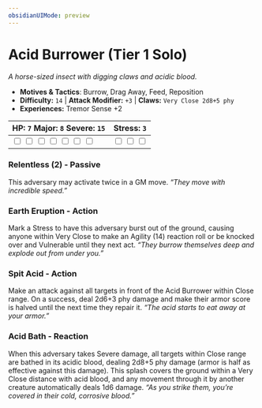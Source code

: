 ```yaml
---
obsidianUIMode: preview
---
```

# Acid Burrower (Tier 1 Solo)

*A horse-sized insect with digging claws and acidic blood.*

- **Motives & Tactics**: Burrow, Drag Away, Feed, Reposition
- **Difficulty:** `14` | **Attack Modifier:** `+3` | **Claws:** `Very Close 2d8+5 phy`
- **Experiences:** Tremor Sense +2

| HP: `7` Major: `8` Severe: `15` | Stress: `3` |
|--|--|
|  <input type="checkbox" unchecked id="1d111bbe"> <input type="checkbox" unchecked id="0fd05de1"> <input type="checkbox" unchecked id="cbdce53d"> <input type="checkbox" unchecked id="116aeaf1"> <input type="checkbox" unchecked id="9f34803b"> <input type="checkbox" unchecked id="0355f4bd"> <input type="checkbox" unchecked id="378b7c94"> |  <input type="checkbox" unchecked id="623e5224"> <input type="checkbox" unchecked id="4bd1e6a4"> <input type="checkbox" unchecked id="0729f2f0"> |

### Relentless (2) - Passive

This adversary may activate twice in a GM move. *“They move with incredible speed.”*

### Earth Eruption - Action

Mark a Stress to have this adversary burst out of the ground, causing anyone within Very Close to make an Agility (14) reaction roll or be knocked over and Vulnerable until they next act. *“They burrow themselves deep and explode out from under you.”*

### Spit Acid - Action

Make an attack against all targets in front of the Acid Burrower within Close range. On a success, deal 2d6+3 phy damage and make their armor score is halved until the next time they repair it. *“The acid starts to eat away at your armor.”*

### Acid Bath - Reaction

When this adversary takes Severe damage, all targets within Close range are bathed in its acidic blood, dealing 2d8+5 phy damage (armor is half as effective against this damage). This splash covers the ground within a Very Close distance with acid blood, and any movement through it by another creature automatically deals 1d6 damage. *“As you strike them, you’re covered in their cold, corrosive blood.”*


